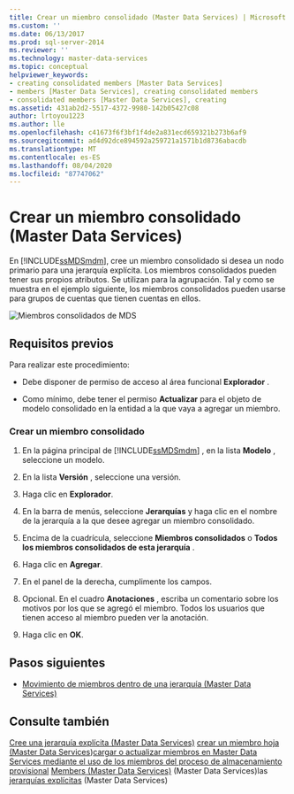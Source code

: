 ```yaml
---
title: Crear un miembro consolidado (Master Data Services) | Microsoft Docs
ms.custom: ''
ms.date: 06/13/2017
ms.prod: sql-server-2014
ms.reviewer: ''
ms.technology: master-data-services
ms.topic: conceptual
helpviewer_keywords:
- creating consolidated members [Master Data Services]
- members [Master Data Services], creating consolidated members
- consolidated members [Master Data Services], creating
ms.assetid: 431ab2d2-5517-4372-9980-142b05427c08
author: lrtoyou1223
ms.author: lle
ms.openlocfilehash: c41673f6f3bf1f4de2a831ecd659321b273b6af9
ms.sourcegitcommit: ad4d92dce894592a259721a1571b1d8736abacdb
ms.translationtype: MT
ms.contentlocale: es-ES
ms.lasthandoff: 08/04/2020
ms.locfileid: "87747062"
---
```

# <a name="create-a-consolidated-member-master-data-services"></a>Crear un miembro consolidado (Master Data Services)
  En [!INCLUDE[ssMDSmdm](../includes/ssmdsmdm-md.md)], cree un miembro consolidado si desea un nodo primario para una jerarquía explícita. Los miembros consolidados pueden tener sus propios atributos. Se utilizan para la agrupación. Tal y como se muestra en el ejemplo siguiente, los miembros consolidados pueden usarse para grupos de cuentas que tienen cuentas en ellos.

 ![Miembros consolidados de MDS](../../2014/master-data-services/media/mds-consolidated-members.png "Miembros consolidados de MDS")

## <a name="prerequisites"></a>Requisitos previos
 Para realizar este procedimiento:

-   Debe disponer de permiso de acceso al área funcional **Explorador** .

-   Como mínimo, debe tener el permiso **Actualizar** para el objeto de modelo consolidado en la entidad a la que vaya a agregar un miembro.

### <a name="to-create-a-consolidated-member"></a>Crear un miembro consolidado

1.  En la página principal de [!INCLUDE[ssMDSmdm](../includes/ssmdsmdm-md.md)] , en la lista **Modelo** , seleccione un modelo.

2.  En la lista **Versión** , seleccione una versión.

3.  Haga clic en **Explorador**.

4.  En la barra de menús, seleccione **Jerarquías** y haga clic en el nombre de la jerarquía a la que desee agregar un miembro consolidado.

5.  Encima de la cuadrícula, seleccione **Miembros consolidados** o **Todos los miembros consolidados de esta jerarquía** .

6.  Haga clic en **Agregar**.

7.  En el panel de la derecha, cumplimente los campos.

8.  Opcional. En el cuadro **Anotaciones** , escriba un comentario sobre los motivos por los que se agregó el miembro. Todos los usuarios que tienen acceso al miembro pueden ver la anotación.

9. Haga clic en **OK**.

## <a name="next-steps"></a>Pasos siguientes

-   [Movimiento de miembros dentro de una jerarquía &#40;Master Data Services&#41;](move-members-within-a-hierarchy-master-data-services.md)

## <a name="see-also"></a>Consulte también
 [Cree una jerarquía explícita &#40;Master Data Services&#41;](../../2014/master-data-services/create-an-explicit-hierarchy-master-data-services.md) [crear un miembro hoja &#40;Master Data Services](../../2014/master-data-services/create-a-leaf-member-master-data-services.md)&#41;[cargar o actualizar miembros en Master Data Services mediante el uso de los miembros del proceso de almacenamiento provisional](add-update-and-delete-data-master-data-services.md) [Members &#40;Master Data Services&#41;](../../2014/master-data-services/members-master-data-services.md) &#40;Master Data Services&#41;las [jerarquías explícitas](../../2014/master-data-services/explicit-hierarchies-master-data-services.md) &#40;Master Data Services&#41;


